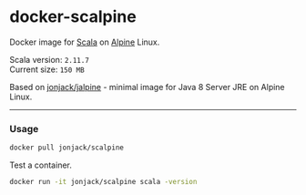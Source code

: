 # docker-scalpine

Docker image for [Scala](http://www.scala-lang.org/) on [Alpine](http://www.alpinelinux.org/) Linux.

Scala version: `2.11.7`    
Current size: `150 MB`

Based on [jonjack/jalpine](https://hub.docker.com/r/jonjack/jalpine/) - minimal image for Java 8 Server JRE on Alpine Linux.

---

### Usage

```bash
docker pull jonjack/scalpine
```

Test a container.

```bash
docker run -it jonjack/scalpine scala -version
```
